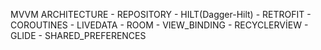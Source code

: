 MVVM ARCHITECTURE - REPOSITORY - HILT(Dagger-Hilt) - RETROFIT - COROUTINES - LIVEDATA - ROOM - VIEW_BINDING - RECYCLERVİEW - GLIDE - SHARED_PREFERENCES
